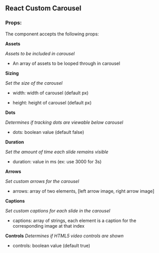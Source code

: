 ## React Custom Carousel

### Props:

The component accepts the following props:

**Assets**

_Assets to be included in carousel_

- An array of assets to be looped through in carousel

**Sizing**

_Set the size of the carousel_

- width: width of carousel (default px)

- height: height of carousel (default px)

**Dots**

_Determines if tracking dots are viewable below carousel_

- dots: boolean value (default false)

**Duration**

_Set the amount of time each slide remains visible_

- duration: value in ms (ex: use 3000 for 3s)

**Arrows**

_Set custom arrows for the carousel_

- arrows: array of two elements, [left arrow image, right arrow image]

**Captions**

_Set custom captions for each slide in the carousel_

- captions: array of strings, each element is a caption for the corresponding image at that index

**Controls**
_Determines if HTML5 video controls are shown_

- controls: boolean value (default true)
